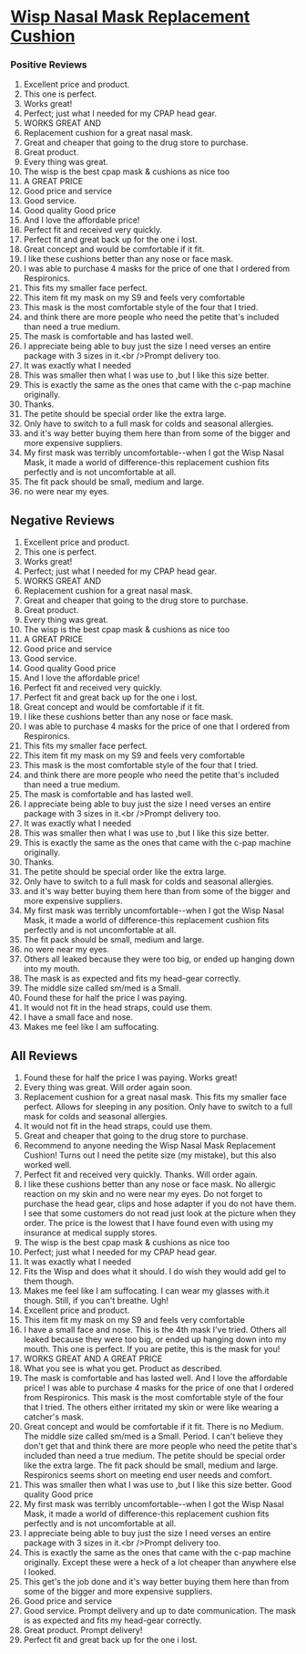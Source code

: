 # [Wisp Nasal Mask Replacement Cushion](https://products.checkmycream.com/products/Wisp-Nasal-Mask-Replacement-Cushion.html)

### Positive Reviews

<ol>
      <li>Excellent price and product.</li>
      <li>This one is perfect.  </li>
      <li>Works great!</li>
      <li>Perfect; just what I needed for my CPAP head gear.</li>
      <li>WORKS GREAT AND</li>
      <li>Replacement cushion for a great nasal mask.  </li>
      <li>Great and cheaper that going to the drug store to purchase.</li>
      <li>Great product.</li>
      <li>Every thing was great.</li>
      <li>The wisp is the best cpap mask &amp; cushions as nice too</li>
      <li>A GREAT PRICE</li>
      <li>Good price and service</li>
      <li>Good service.  </li>
      <li>Good quality Good price</li>
      <li>And I love the affordable price!</li>
      <li>Perfect fit and received very quickly.  </li>
      <li>Perfect fit and great back up for the one i lost.</li>
      <li>Great concept and would be comfortable if it fit.</li>
      <li>I like these cushions better than any nose or face mask.  </li>
      <li>I was able to purchase 4 masks for the price of one that I ordered from Respironics.  </li>
      <li>This fits my smaller face perfect.  </li>
      <li>This item fit my mask on my S9 and feels very comfortable</li>
      <li>This mask is the most comfortable style of the four that I tried.</li>
      <li>and think there are more people who need the petite that&#x27;s included than need a true medium.</li>
      <li>The mask is comfortable and has lasted well.</li>
      <li>I appreciate being able to buy just the size I need verses an entire package with 3 sizes in it.&lt;br /&gt;Prompt delivery too.</li>
      <li>It was exactly what I needed</li>
      <li>This was smaller then what I was use to ,but I like this size better.</li>
      <li>This is exactly the same as the ones that came with the c-pap machine originally.</li>
      <li>Thanks.  </li>
      <li>The petite should be special order like the extra large.</li>
      <li>Only have to switch to a full mask for colds and seasonal allergies.</li>
      <li>and it&#x27;s way better buying them here than from some of the bigger and more expensive suppliers.</li>
      <li>My first mask was terribly uncomfortable--when I got the Wisp Nasal Mask, it made a world of difference-this replacement cushion fits perfectly and is not uncomfortable at all.</li>
      <li>The fit pack should be small, medium and large.</li>
      <li>no were near my eyes.  </li>
</ol>


<h2>Negative Reviews</h2>
<ol>
<li> Excellent price and product.</li>
<li> This one is perfect.  </li>
<li> Works great!</li>
<li> Perfect; just what I needed for my CPAP head gear.</li>
<li> WORKS GREAT AND</li>
<li> Replacement cushion for a great nasal mask.  </li>
<li> Great and cheaper that going to the drug store to purchase.</li>
<li> Great product.</li>
<li> Every thing was great.</li>
<li> The wisp is the best cpap mask &amp; cushions as nice too</li>
<li> A GREAT PRICE</li>
<li> Good price and service</li>
<li> Good service.  </li>
<li> Good quality Good price</li>
<li> And I love the affordable price!</li>
<li> Perfect fit and received very quickly.  </li>
<li> Perfect fit and great back up for the one i lost.</li>
<li> Great concept and would be comfortable if it fit.</li>
<li> I like these cushions better than any nose or face mask.  </li>
<li> I was able to purchase 4 masks for the price of one that I ordered from Respironics.  </li>
<li> This fits my smaller face perfect.  </li>
<li> This item fit my mask on my S9 and feels very comfortable</li>
<li> This mask is the most comfortable style of the four that I tried.</li>
<li> and think there are more people who need the petite that&#x27;s included than need a true medium.</li>
<li> The mask is comfortable and has lasted well.</li>
<li> I appreciate being able to buy just the size I need verses an entire package with 3 sizes in it.&lt;br /&gt;Prompt delivery too.</li>
<li> It was exactly what I needed</li>
<li> This was smaller then what I was use to ,but I like this size better.</li>
<li> This is exactly the same as the ones that came with the c-pap machine originally.</li>
<li> Thanks.  </li>
<li> The petite should be special order like the extra large.</li>
<li> Only have to switch to a full mask for colds and seasonal allergies.</li>
<li> and it&#x27;s way better buying them here than from some of the bigger and more expensive suppliers.</li>
<li> My first mask was terribly uncomfortable--when I got the Wisp Nasal Mask, it made a world of difference-this replacement cushion fits perfectly and is not uncomfortable at all.</li>
<li> The fit pack should be small, medium and large.</li>
<li> no were near my eyes.  </li>
<li> Others all leaked because they were too big, or ended up hanging down into my mouth.  </li>
<li> The mask is as expected and fits my head-gear correctly.</li>
<li> The middle size called sm/med is a Small.</li>
<li> Found these for half the price I was paying.</li>
<li> It would not fit in the head straps,  could use them.</li>
<li> I have a small face and nose.  </li>
<li> Makes me feel like I am suffocating.</li>
</ol>

<h2>All Reviews</h2>

<ol>
    <li> Found these for half the price I was paying. Works great!</li>
    <li> Every thing was great. Will order again soon.</li>
    <li> Replacement cushion for a great nasal mask.  This fits my smaller face perfect.  Allows for sleeping in any position.  Only have to switch to a full mask for colds and seasonal allergies.</li>
    <li> It would not fit in the head straps,  could use them.</li>
    <li> Great and cheaper that going to the drug store to purchase.</li>
    <li> Recommend to anyone needing the Wisp Nasal Mask Replacement Cushion!  Turns out I need the petite size (my mistake), but this also worked well.</li>
    <li> Perfect fit and received very quickly.  Thanks.  Will order again.</li>
    <li> I like these cushions better than any nose or face mask.  No allergic reaction on my skin and no were near my eyes.  Do not forget to purchase the head gear, clips and hose adapter if you do not have them.  I see that some customers do not read just look at the picture when they order.  The price is the lowest that I have found even with using my insurance at medical supply stores.</li>
    <li> The wisp is the best cpap mask &amp; cushions as nice too</li>
    <li> Perfect; just what I needed for my CPAP head gear.</li>
    <li> It was exactly what I needed</li>
    <li> Fits the Wisp and does what it should. I do wish they would add gel to them though.</li>
    <li> Makes me feel like I am suffocating. I can wear my glasses with.it though. Still, if you can&#x27;t breathe. Ugh!</li>
    <li> Excellent price and product.</li>
    <li> This item fit my mask on my S9 and feels very comfortable</li>
    <li> I have a small face and nose.  This is the 4th mask I&#x27;ve tried.  Others all leaked because they were too big, or ended up hanging down into my mouth.  This one is perfect.  If you are petite, this is the mask for you!</li>
    <li> WORKS GREAT AND A GREAT PRICE</li>
    <li> What you see is what you get. Product as described.</li>
    <li> The mask is comfortable and has lasted well. And I love the affordable price! I was able to purchase 4 masks for the price of one that I ordered from Respironics.  This mask is the most comfortable style of the four that I tried. The others either irritated my skin or were like wearing a catcher&#x27;s mask.</li>
    <li> Great concept and would be comfortable if it fit. There is no Medium. The middle size called sm/med is a Small. Period. I can&#x27;t believe they don&#x27;t get that and think there are more people who need the petite that&#x27;s included than need a true medium. The petite should be special order like the extra large. The fit pack should be small, medium and large. Respironics seems short on meeting end user needs and comfort.</li>
    <li> This was smaller then what I was use to ,but I like this size better. Good quality Good price</li>
    <li> My first mask was terribly uncomfortable--when I got the Wisp Nasal Mask, it made a world of difference-this replacement cushion fits perfectly and is not uncomfortable at all.</li>
    <li> I appreciate being able to buy just the size I need verses an entire package with 3 sizes in it.&lt;br /&gt;Prompt delivery too.</li>
    <li> This is exactly the same as the ones that came with the c-pap machine originally. Except these were a heck of a lot cheaper than anywhere else I looked.</li>
    <li> This get&#x27;s the job done and it&#x27;s way better buying them here than from some of the bigger and more expensive suppliers.</li>
    <li> Good price and service</li>
    <li> Good service.  Prompt delivery and up to date communication.  The mask is as expected and fits my head-gear correctly.</li>
    <li> Great product. Prompt delivery!</li>
    <li> Perfect fit and great back up for the one i lost.</li>
</ol>





